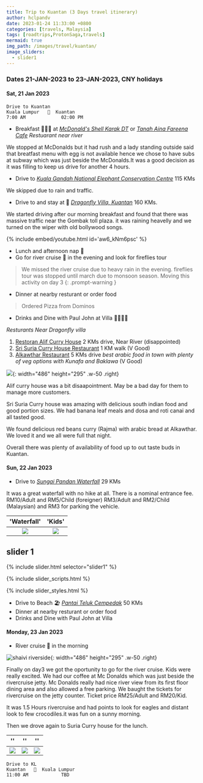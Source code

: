 ```yaml
---
title: Trip to Kuantan (3 Days travel itinerary)
author: hclpandv
date: 2023-01-24 11:33:00 +0800
categories: [travels, Malaysia]
tags: [roadtrips,ProtonSaga,travels]
mermaid: true
img_path: /images/travel/kuantan/
image_sliders:
  - slider1
---
```


### Dates 21-JAN-2023 to 23-JAN-2023, CNY holidays

#### Sat, 21 Jan 2023

```
Drive to Kuantan
Kuala Lumpur   🚗  Kuantan
7:00 AM             02:00 PM   
```  

* Breakfast 🍵🍔🍟 at [*McDonald's Shell Karak DT*](https://goo.gl/maps/3LaHgxgi1bxr8MBE8) or 
[*Tanah Aina Fareena Cafe*](https://goo.gl/maps/C4Csk6RePU96fR5g9) *Restuarant near river*

We stopped at McDonalds but it had rush and a lady standing outside said that breatfast menu with egg is not available hence we chose to have subs at subway which was just beside the McDonalds.It was a good decision as it was filling to keep us drive for another 4 hours. 

* Drive to [*Kuala Gandah National Elephant Conservation Centre*](https://goo.gl/maps/51kiyq9LHEmk3ryPA)  115 KMs

We skipped due to rain and traffic.

* Drive to and stay at 🏨  [*Dragonfly Villa, Kuantan*](https://maps.app.goo.gl/uGjN6y7xDcUYZs5q7)  160 KMs.

We started driving after our morning breakfast and found that there was massive traffic near the Gombak toll plaza. it was raining heavelly and we turned on the wiper with old bollywood songs.  

{% include embed/youtube.html id='aw6_kNm6psc' %}

* Lunch and afternoon nap 🛌
* Go for river cruise 🚤 in the evening and look for fireflies tour

> We missed the river cruise due to heavy rain in the evening. fireflies tour was stopped until march due to monsoon season. Moving this activity on day 3
{: .prompt-warning }

* Dinner at nearby resturant or order food

> Ordered Pizza from Dominos 

* Drinks and Dine with Paul John at Villa 🍜🍕🍻🍷


*Resturants Near Dragonfly villa*

1. [Restoran Alif Curry House](https://maps.app.goo.gl/xUkGvvQUgFh4c4je9) 2 KMs drive, Near River (disappointed)
2. [Sri Suria Curry House Restaurant](https://goo.gl/maps/eaZwBKeJrjZmfNVK9) 1 KM walk (V Good)
3. [Alkawthar Restaurant](https://g.co/kgs/jVNvUU) 5 KMs drive *best arabic food in town with plenty of veg options with Kunafa and Baklawa* (V Good)


![](alkhwater-menu.jpeg){: width="486" height="295" .w-50 .right}

Alif curry house was a bit disaapointment. May be a bad day for them to manage more customers.

Sri Suria Curry house was amazing with delicious south indian food and good portion sizes. We had banana leaf meals and dosa and roti canai and all tasted good. 

We found delicious red beans curry (Rajma) with arabic bread at Alkawthar. We loved it and we all were full that night.

Overall there was plenty of availability of food up to out taste buds in Kuantan.   

#### Sun, 22 Jan 2023

* Drive to  [*Sungai Pandan Waterfall*](https://goo.gl/maps/YKYthEF8fACpAYv26)  29 KMs

It was a great waterfall with no hike at all. There is a nominal entrance fee. 
RM10/Adult and RM5/Child (foreigner) RM3/Adult and RM2/Child (Malaysian) and RM3 for parking the vehicle. 

'Waterfall'             |  'Kids'
:-------------------------:|:-------------------------:
![](sg-pandan-wf.jpeg)  |  ![](kids-near-waterfall-bridge.jpeg)

## slider 1

{% include slider.html selector="slider1" %}

{% include slider_scripts.html %}

{% include slider_styles.html %}

* Drive to Beach 🏖️ [*Pantai Teluk Cempedak*](https://goo.gl/maps/LfxFEv7M3ogw9fzWA) 50 KMs
* Dinner at nearby resturant or order food
* Drinks and Dine with Paul John at Villa


#### Monday, 23 Jan 2023

* River cruise 🚤 in the morning

![shaivi riverside](3-kids-river-side.jpeg){: width="486" height="295" .w-50 .right}

Finally on day3 we got the oportunity to go for the river cruise. Kids were really excited. We had our coffee at Mc Donalds which was just beside the rivercruise jetty. Mc Donalds really had nice river view from its first floor dining area and also allowed a free parking. We baught the tickets for rivercruise on the jetty counter. Ticket price RM25/Adult and RM20/Kid.

It was 1.5 Hours rivercruise and had points to look for eagles and distant look to few crocodiles.it was fun on a sunny morning.

Then we drove again to Suria Curry house for the lunch.

''             |  '' | ''
:-------------------------:|:-------------------------:|:-------------------------:
![](shaivi-rivercruise.jpeg)  |  ![](swara-rivercruise.jpeg)  |  ![](shaivi-riverside.jpeg)

```
Drive to KL
Kuantan   🚗  Kuala Lumpur
11:00 AM            TBD   
```  
